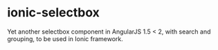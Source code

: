 # ionic-selectbox
Yet another selectbox component in AngularJS 1.5 &lt; 2, with search and grouping, to be used in Ionic framework.
